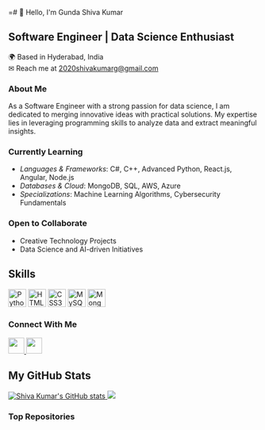 =# 👋 Hello, I'm Gunda Shiva Kumar 

## Software Engineer | Data Science Enthusiast

🌍  Based in Hyderabad, India  
✉  Reach me at [2020shivakumarg@gmail.com](mailto:2020shivakumarg@gmail.com)

### About Me
As a Software Engineer with a strong passion for data science, I am dedicated to merging innovative ideas with practical solutions. My expertise lies in leveraging programming skills to analyze data and extract meaningful insights.

### Currently Learning
- *Languages & Frameworks*: C#, C++, Advanced Python, React.js, Angular, Node.js
- *Databases & Cloud*: MongoDB, SQL, AWS, Azure
- *Specializations*: Machine Learning Algorithms, Cybersecurity Fundamentals

### Open to Collaborate
- Creative Technology Projects
- Data Science and AI-driven Initiatives

## Skills
<p align="left">
  <!-- Programming Languages -->
  <img src="https://raw.githubusercontent.com/danielcranney/readme-generator/main/public/icons/skills/python-colored.svg" width="36" height="36" alt="Python" />
  <!-- Web Technologies -->
  <img src="https://raw.githubusercontent.com/danielcranney/readme-generator/main/public/icons/skills/html5-colored.svg" width="36" height="36" alt="HTML5" />
  <img src="https://raw.githubusercontent.com/danielcranney/readme-generator/main/public/icons/skills/css3-colored.svg" width="36" height="36" alt="CSS3" />
  <!-- Databases -->
  <img src="https://raw.githubusercontent.com/danielcranney/readme-generator/main/public/icons/skills/mysql-colored.svg" width="36" height="36" alt="MySQL" />
  <img src="https://raw.githubusercontent.com/danielcranney/readme-generator/main/public/icons/skills/mongodb-colored.svg" width="36" height="36" alt="MongoDB" />
</p>

### Connect With Me
<p align="left">
  <a href="https://www.github.com/shivakumar04" target="_blank">
    <img src="https://raw.githubusercontent.com/danielcranney/readme-generator/main/public/icons/socials/github.svg" width="32" height="32" />
  </a>
  <a href="https://www.linkedin.com/in/helloshivakumar/" target="_blank">
    <img src="https://raw.githubusercontent.com/danielcranney/readme-generator/main/public/icons/socials/linkedin.svg" width="32" height="32" />
  </a>
</p>

## My GitHub Stats
<a href="http://www.github.com/shivakumar04">
  <img src="https://github-readme-stats.vercel.app/api?username=shivakumar04&show_icons=true&theme=dark&count_private=true" alt="Shiva Kumar's GitHub stats" />
</a>
<a href="http://www.github.com/shivakumar04">
  <img src="https://github-readme-streak-stats.herokuapp.com/?user=shivakumar04&theme=dark" />
</a>

### Top Repositories
<!-- You can add your top repositories here using GitHub's markdown syntax for repositories -->
